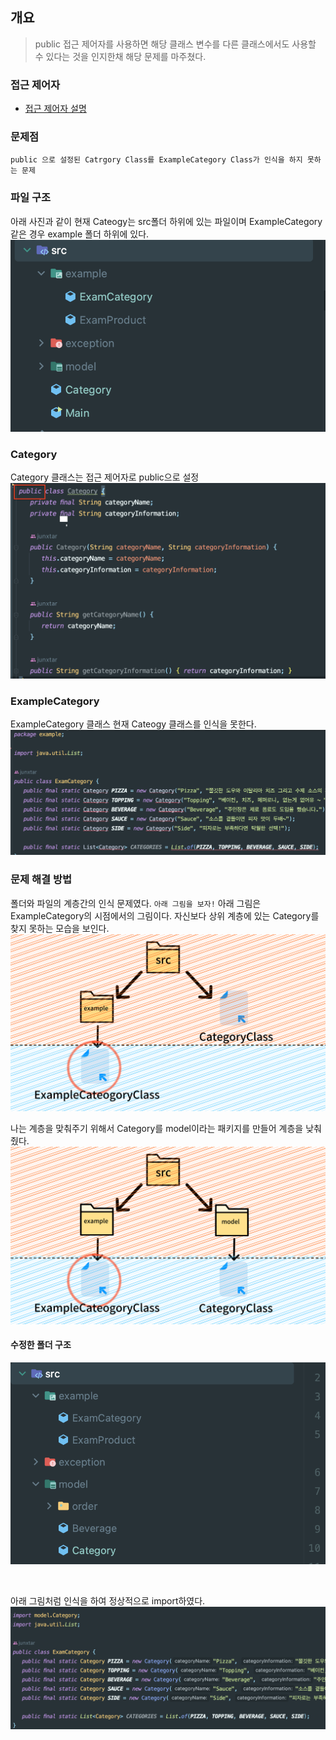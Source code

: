 ## 개요

> public 접근 제어자를 사용하면 해당 클래스 변수를 다른 클래스에서도 사용할 수 있다는 것을 인지한채 해당 문제를 마주쳤다.

### 접근 제어자

- [접근 제어자 설명](https://github.com/junxtar/TIL/blob/main/Java/accessModifier.md)

### 문제점

`public 으로 설정된 Catrgory Class를 ExampleCategory Class가 인식을 하지 못하는 문제`

### 파일 구조

아래 사진과 같이 현재 Cateogy는 src폴더 하위에 있는 파일이며 ExampleCategory같은 경우 example 폴더 하위에 있다.
![file](../img/mod1.png)

### Category

Category 클래스는 접근 제어자로 public으로 설정
![cateogy](../img/mod2.png)

### ExampleCategory

ExampleCategory 클래스 현재 Cateogy 클래스를 인식을 못한다.
![example-cateogy](../img/mod3.png)

### 문제 해결 방법

폴더와 파일의 계층간의 인식 문제였다.
`아래 그림을 보자!`
아래 그림은 ExampleCategory의 시점에서의 그림이다. 자신보다 상위 계층에 있는 Category를 찾지 못하는 모습을 보인다.
![mod4](../img/mod4.png)

나는 계층을 맞춰주기 위해서 Category를 model이라는 패키지를 만들어 계층을 낮춰줬다.
![mod5](../img/mod5.png)

#### 수정한 폴더 구조

![mod6](../img/mod6.png)

<br>

아래 그림처럼 인식을 하여 정상적으로 import하였다.
![mod6](../img/mod7.png)
